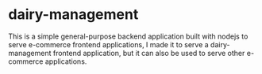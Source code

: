 # dairy-management

This is a simple general-purpose backend application built with nodejs to serve e-commerce frontend applications, I made it to serve a dairy-management frontend application, but it can also be used to serve other e-commerce applications.
